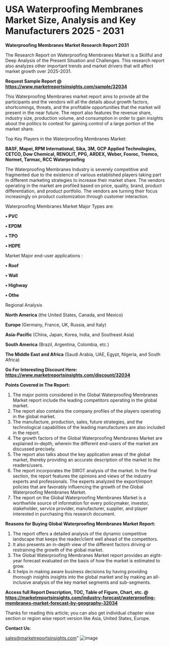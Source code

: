  # USA Waterproofing Membranes Market Size, Analysis and Key Manufacturers 2025 - 2031

<strong>Waterproofing Membranes Market Research Report 2031</strong>

The Research Report on Waterproofing Membranes Market is a Skillful and Deep Analysis of the Present Situation and Challenges. This research report also analyzes other important trends and market drivers that will affect market growth over 2025-2031.

<strong>Request Sample Report @ <a href=https://www.marketreportsinsights.com/sample/32034>https://www.marketreportsinsights.com/sample/32034</a></strong>

This Waterproofing Membranes market report aims to provide all the participants and the vendors will all the details about growth factors, shortcomings, threats, and the profitable opportunities that the market will present in the near future. The report also features the revenue share, industry size, production volume, and consumption in order to gain insights about the politics to contest for gaining control of a large portion of the market share.

Top Key Players in the Waterproofing Membranes Market:

<strong>BASF, Mapei, RPM International, Sika, 3M, GCP Applied Technologies, CETCO, Dow Chemical, RENOLIT, PPG, ARDEX, Weber, Fosroc, Tremco, Normet, Tarmac, RCC Waterproofing</strong>

The Waterproofing Membranes Industry is severely competitive and fragmented due to the existence of various established players taking part in different marketing strategies to increase their market share. The vendors operating in the market are profiled based on price, quality, brand, product differentiation, and product portfolio. The vendors are turning their focus increasingly on product customization through customer interaction.

Waterproofing Membranes Market Major Types are:

<strong>• PVC

• EPDM

• TPO

• HDPE</strong>

Market Major end-user applications :

<strong>• Roof

• Wall

• Highway

• Othe</strong>

Regional Analysis

</u><strong><b>North America</b></strong> (the United States, Canada, and Mexico)

<strong><b>Europe </b></strong>(Germany, France, UK, Russia, and Italy)

<strong><b>Asia-Pacific</b></strong> (China, Japan, Korea, India, and Southeast Asia)

<strong><b>South America</b></strong> (Brazil, Argentina, Colombia, etc.)

<strong><b>The Middle East and Africa</b></strong> (Saudi Arabia, UAE, Egypt, Nigeria, and South Africa)

<strong>Go For Interesting Discount Here: <a href=https://www.marketreportsinsights.com/discount/32034>https://www.marketreportsinsights.com/discount/32034</a></strong>

<strong>Points Covered in The Report:</strong>
<ol>
  <li>The major points considered in the Global Waterproofing Membranes Market report include the leading competitors operating in the global market.</li>
  <li>The report also contains the company profiles of the players operating in the global market.</li>
  <li>The manufacture, production, sales, future strategies, and the technological capabilities of the leading manufacturers are also included in the report.</li>
  <li>The growth factors of the Global Waterproofing Membranes Market are explained in-depth, wherein the different end-users of the market are discussed precisely.</li>
  <li>The report also talks about the key application areas of the global market, thereby providing an accurate description of the market to the readers/users.</li>
  <li>The report incorporates the SWOT analysis of the market. In the final section, the report features the opinions and views of the industry experts and professionals. The experts analyzed the export/import policies that are favorably influencing the growth of the Global Waterproofing Membranes Market.</li>
  <li>The report on the Global Waterproofing Membranes Market is a worthwhile source of information for every policymaker, investor, stakeholder, service provider, manufacturer, supplier, and player interested in purchasing this research document.</li>
</ol>
<strong>Reasons for Buying Global Waterproofing Membranes Market Report:</strong>

<ol>
  <li>The report offers a detailed analysis of the dynamic competitive landscape that keeps the reader/client well ahead of the competitors.</li>
  <li>It also presents an in-depth view of the different factors driving or restraining the growth of the global market.</li>
  <li>The Global Waterproofing Membranes Market report provides an eight-year forecast evaluated on the basis of how the market is estimated to grow.</li>
  <li>It helps in making aware business decisions by having providing thorough insights insights into the global market and by making an all-inclusive analysis of the key market segments and sub-segments.</li>
</ol>
<strong>Access full Report Description, TOC, Table of Figure, Chart, etc. @ <a href=https://marketreportsinsights.com/industry-forecast/waterproofing-membranes-market-forecast-by-geography-32034>https://marketreportsinsights.com/industry-forecast/waterproofing-membranes-market-forecast-by-geography-32034</a></strong>


Thanks for reading this article; you can also get individual chapter wise section or region wise report version like Asia, United States, Europe.

<strong>Contact Us:</strong>

sales@marketreportsinsights.com"
![image](https://github.com/user-attachments/assets/0e9e715c-907f-4b6c-ba12-7c060407284d)
